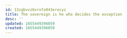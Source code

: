 ```yaml
---
id: 13zgbvvz6xrofa943erecyz
title: The sovereign is he who decides the exception
desc: ''
updated: 1655449396059
created: 1655449396059
---
```


